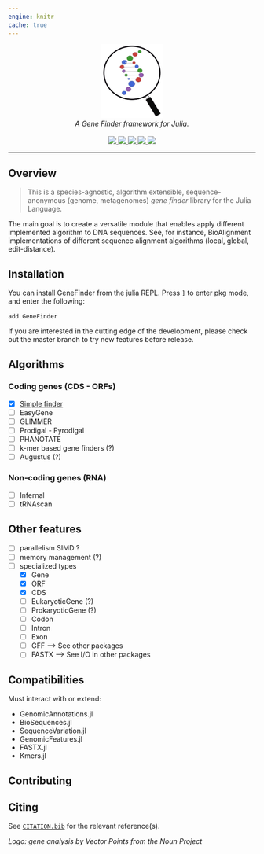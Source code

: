 ```yaml
---
engine: knitr
cache: true
---
```


<p align="center">
  <img src="../assets/logo.svg" height="150"><br/>
  <i>A Gene Finder framework for Julia.</i><br/><br/>
  <a href="https://www.repostatus.org/#wip">
    <img src="https://www.repostatus.org/badges/latest/wip.svg">
  </a>
  <a href="https://codecov.io/gh/camilogarciabotero/GeneFinder.jl">
    <img src="https://img.shields.io/codecov/c/github/camilogarciabotero/GeneFinder.jl?logo=codecov&logoColor=white">
  </a>
  <a href="https://camilogarciabotero.github.io/GeneFinder.jl/dev/">
    <img src="https://img.shields.io/badge/documentation-online-blue.svg?logo=Julia&logoColor=white">
  </a>
  <a href="https://travis-ci.com/camilogarciabotero/GeneFinder.jl">
    <img src="https://travis-ci.com/camilogarciabotero/GeneFinder.jl.svg?branch=main">
  <a href="https://github.com/camilogarciabotero/GeneFinder.jl/blob/main/LICENSE">
    <img src="https://img.shields.io/badge/license-MIT-green.svg">
  </a>
</p>

***
## Overview

>This is a species-agnostic, algorithm extensible, sequence-anonymous (genome, metagenomes) *gene finder* library for the Julia Language.

The main goal is to create a versatile module that enables apply different implemented algorithm to DNA sequences. See, for instance, BioAlignment implementations of different sequence alignment algorithms (local, global, edit-distance).

## Installation

You can install GeneFinder from the julia
REPL. Press `]` to enter pkg mode, and enter the following:

```
add GeneFinder
```

If you are interested in the cutting edge of the development, please check out
the master branch to try new features before release.

## Algorithms

### Coding genes (CDS - ORFs)

- [x] [Simple finder](https://camilogarciabotero.github.io/GeneFinder.jl/dev/simplefinder/)
- [ ] EasyGene
- [ ] GLIMMER
- [ ] Prodigal - Pyrodigal
- [ ] PHANOTATE
- [ ] k-mer based gene finders (?)
- [ ] Augustus (?)

### Non-coding genes (RNA)

- [ ] Infernal
- [ ] tRNAscan

## Other features

- [ ] parallelism SIMD ?
- [ ] memory management (?)
- [ ] specialized types
  - [x] Gene
  - [x] ORF
  - [x] CDS
  - [ ] EukaryoticGene (?)
  - [ ] ProkaryoticGene (?)
  - [ ] Codon
  - [ ] Intron
  - [ ] Exon
  - [ ] GFF --> See other packages
  - [ ] FASTX --> See I/O in other packages

## Compatibilities  

Must interact with or extend:

- GenomicAnnotations.jl
- BioSequences.jl
- SequenceVariation.jl
- GenomicFeatures.jl
- FASTX.jl
- Kmers.jl

## Contributing

## Citing

See [`CITATION.bib`](CITATION.bib) for the relevant reference(s).

*Logo: gene analysis by Vector Points from the Noun Project*
